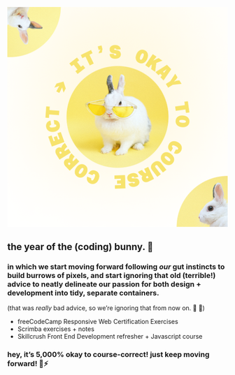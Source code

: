 ![Obey your local coding bunny.](images/OBEY-CODING-BUNNY.png)
## the year of the (coding) bunny. 🐰

### in which we start moving forward following *our* gut instincts to build burrows of pixels, and start ignoring that old (terrible!) advice to neatly delineate our passion for both design + development into tidy, separate containers.

(that was *really* bad advice, so we’re ignoring that from now on. 🥕 🧡)

- freeCodeCamp Responsive Web Certification Exercises
- Scrimba exercises + notes
- Skillcrush Front End Development refresher + Javascript course

### hey, it’s 5,000% okay to course-correct! just keep moving forward! 🐇⚡